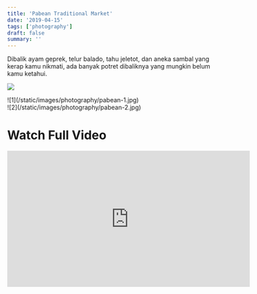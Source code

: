 ```yaml
---
title: 'Pabean Traditional Market'
date: '2019-04-15'
tags: ['photography']
draft: false
summary: ''
---
```


Dibalik ayam geprek, telur balado, tahu jeletot, dan aneka sambal yang kerap kamu nikmati, ada banyak potret dibaliknya yang mungkin belum kamu ketahui.

![](/static/images/photography/pabean-3.jpg)

<div className="flex flex-wrap -mx-2 overflow-hidden xl:-mx-2">
  <div className="my-1 px-2 w-full overflow-hidden xl:my-1 xl:px-2 xl:w-1/2">
    ![1](/static/images/photography/pabean-1.jpg)
  </div>
  <div className="my-1 px-2 w-full overflow-hidden xl:my-1 xl:px-2 xl:w-1/2">
    ![2](/static/images/photography/pabean-2.jpg)
  </div>
</div>

# Watch Full Video

<iframe width="560" height="315" src="https://www.youtube.com/embed/ZslrN6etUEA" title="YouTube video player" frameborder="0" allow="accelerometer; autoplay; clipboard-write; encrypted-media; gyroscope; picture-in-picture" allowfullscreen></iframe>

